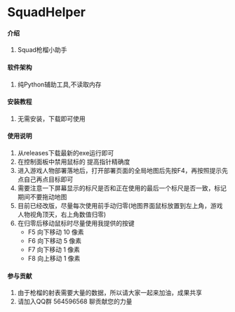 # SquadHelper

#### 介绍
1. Squad枪榴小助手

#### 软件架构
1. 纯Python辅助工具,不读取内存


#### 安装教程
1.  无需安装，下载即可使用

#### 使用说明
1. 从releases下载最新的exe运行即可
2. 在控制面板中禁用鼠标的 提高指针精确度
3. 进入游戏人物部署落地后，打开部署页面的全局地图后先按F4，再按照提示先点自己再点目标即可
4. 需要注意一下屏幕显示的标尺是否和正在使用的最后一个标尺是否一致，标记期间不要拖动地图
5. 目前已经改版，尽量每次使用前手动归零(地图界面鼠标放置到左上角，游戏人物视角顶天，右上角数值归零)
6. 在归零后移动鼠标时尽量使用我提供的按键
    - F5 向下移动 10 像素
    - F6 向下移动  5 像素
    - F7 向下移动  1 像素
    - F8 向上移动  1 像素

#### 参与贡献
1. 由于枪榴的射表需要大量的数据，所以请大家一起来加油，成果共享
2. 请加入QQ群 564596568 聊贡献您的力量
